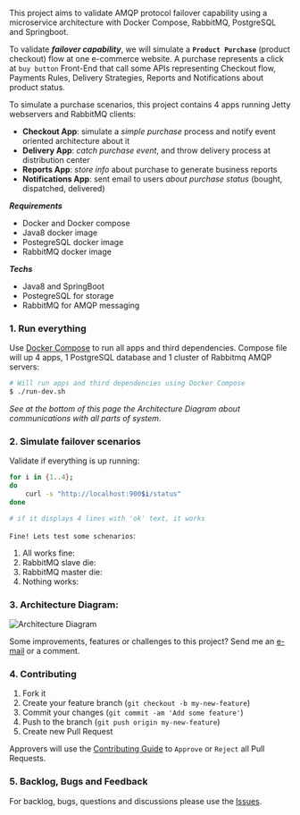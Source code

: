 This project aims to validate AMQP protocol failover capability using a microservice architecture with Docker Compose, RabbitMQ, PostgreSQL and Springboot.

To validate ***failover capability***, we will simulate a **`Product Purchase`** (product checkout) flow at one e-commerce website. A purchase represents a click at `buy button` Front-End that call some APIs representing Checkout flow, Payments Rules, Delivery Strategies, Reports and Notifications about product status.

To simulate a purchase scenarios, this project contains 4 apps running Jetty webservers and RabbitMQ clients:
- **Checkout App**: simulate a *simple purchase* process and notify event oriented architecture about it
- **Delivery App**: *catch purchase event*, and throw delivery process at distribution center
- **Reports App**: *store info* about purchase to generate business reports
- **Notifications App**: sent email to users *about purchase status* (bought, dispatched, delivered)

***Requirements***
- Docker and Docker compose
- Java8 docker image
- PostegreSQL docker image
- RabbitMQ docker image

***Techs***
- Java8 and SpringBoot
- PostegreSQL for storage
- RabbitMQ for AMQP messaging

### 1. Run everything

Use [Docker Compose](https://docs.docker.com/engine/installation/) to run all apps and third dependencies. Compose file will up 4 apps, 1 PostgreSQL database and 1 cluster of Rabbitmq AMQP servers:

```bash
# Will run apps and third dependencies using Docker Compose
$ ./run-dev.sh
```

*See at the bottom of this page the Architecture Diagram about communications with all parts of system.*


### 2. Simulate failover scenarios

Validate if everything is up running:

```bash
for i in {1..4};
do
    curl -s "http://localhost:900$i/status"
done

# if it displays 4 lines with 'ok' text, it works
```

`Fine! Lets test some schenarios`:

1. All works fine:
2. RabbitMQ slave die:
3. RabbitMQ master die:
4. Nothing works:

### 3. Architecture Diagram:

![Architecture Diagram](https://gitlab.com/guide-apps/amqp-failover-consistency/raw/master/doc/architecture-diagram.png)

Some improvements, features or challenges to this project? Send me an [e-mail](email:gabrielmassote@gmail.com) or a comment.

### 4. Contributing

1. Fork it
2. Create your feature branch (`git checkout -b my-new-feature`)
3. Commit your changes (`git commit -am 'Add some feature'`)
4. Push to the branch (`git push origin my-new-feature`)
5. Create new Pull Request

Approvers will use the [Contributing Guide]() to `Approve` or `Reject` all Pull Requests.

### 5. Backlog, Bugs and Feedback

For backlog, bugs, questions and discussions please use the [Issues]().
